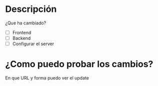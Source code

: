 # Descripción
¿Que ha cambiado?
- [ ] Frontend
- [ ] Backend
- [ ] Configurar el server

# ¿Como puedo probar los cambios?
En que URL y forma puedo ver el update
